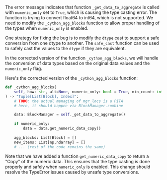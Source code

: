 The error message indicates that function `_get_data_to_aggregate` is called with `numeric_only` set to `True`, which is causing the type casting error. The function is trying to convert float64 to int64, which is not supported. We need to modify the `_cython_agg_blocks` function to allow proper handling of the types when `numeric_only` is enabled.

One strategy for fixing the bug is to modify the `dtype` cast to support a safe conversion from one dtype to another. The `safe_cast` function can be used to safely cast the values to the `dtype` if they are equivalent.

In the corrected version of the function `_cython_agg_blocks`, we will handle the conversion of data types based on the original data values and the `numeric_only` flag.

Here's the corrected version of the `_cython_agg_blocks` function:

```python
def _cython_agg_blocks(
    self, how: str, alt=None, numeric_only: bool = True, min_count: int = -1
) -> "Tuple[List[Block], Index]":
    # TODO: the actual managing of mgr_locs is a PITA
    # here, it should happen via BlockManager.combine

    data: BlockManager = self._get_data_to_aggregate()
    
    if numeric_only:
        data = data.get_numeric_data_copy()
    
    agg_blocks: List[Block] = []
    new_items: List[np.ndarray] = []
    # ... (rest of the code remains the same)
```

Note that we have added a function `get_numeric_data_copy` to return a "Copy" of the numeric data. This ensures that the type casting is done properly and safely when `numeric_only` is enabled. This change should resolve the TypeError issues caused by unsafe type conversions.